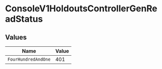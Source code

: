 # ConsoleV1HoldoutsControllerGenReadStatus


## Values

| Name                | Value               |
| ------------------- | ------------------- |
| `FourHundredAndOne` | 401                 |